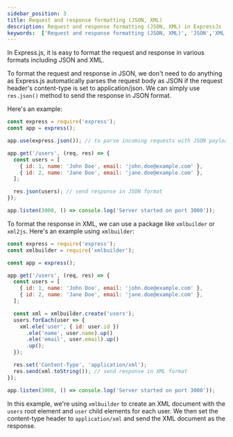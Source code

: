 ```yaml
---
sidebar_position: 3
title: Request and response formatting (JSON, XML)
description: Request and response formatting (JSON, XML) in ExpressJs
keywords:  ['Request and response formatting (JSON, XML)', 'JSON','XML','ExpressJs','Request in ExpressJs','Response in ExpressJs']
---
```



In Express.js, it is easy to format the request and response in various formats including JSON and XML. 

To format the request and response in JSON, we don't need to do anything as Express.js automatically parses the request body as JSON if the request header's content-type is set to application/json. We can simply use `res.json()` method to send the response in JSON format. 

Here's an example:

```javascript
const express = require('express');
const app = express();

app.use(express.json()); // to parse incoming requests with JSON payloads

app.get('/users', (req, res) => {
  const users = [
    { id: 1, name: 'John Doe', email: 'john.doe@example.com' },
    { id: 2, name: 'Jane Doe', email: 'jane.doe@example.com' },
  ];

  res.json(users); // send response in JSON format
});

app.listen(3000, () => console.log('Server started on port 3000'));
```

To format the response in XML, we can use a package like `xmlbuilder` or `xml2js`. Here's an example using `xmlbuilder`:

```javascript
const express = require('express');
const xmlbuilder = require('xmlbuilder');

const app = express();

app.get('/users', (req, res) => {
  const users = [
    { id: 1, name: 'John Doe', email: 'john.doe@example.com' },
    { id: 2, name: 'Jane Doe', email: 'jane.doe@example.com' },
  ];

  const xml = xmlbuilder.create('users');
  users.forEach(user => {
    xml.ele('user', { id: user.id })
      .ele('name', user.name).up()
      .ele('email', user.email).up()
      .up();
  });

  res.set('Content-Type', 'application/xml');
  res.send(xml.toString()); // send response in XML format
});

app.listen(3000, () => console.log('Server started on port 3000'));
```

In this example, we're using `xmlbuilder` to create an XML document with the `users` root element and `user` child elements for each user. We then set the content-type header to `application/xml` and send the XML document as the response.